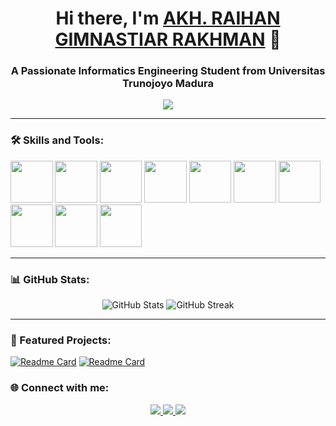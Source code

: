 <h1 align="center">Hi there, I'm <a href="#" target="_blank">AKH. RAIHAN GIMNASTIAR RAKHMAN</a> 👋</h1>
<h3 align="center">A Passionate Informatics Engineering Student from Universitas Trunojoyo Madura</h3>

<p align="center">
  <img src="https://readme-typing-svg.herokuapp.com?color=%2336BCF7&lines=Welcome+to+my+GitHub+Profile!;Informatics+Engineering+Student;Passionate+about+Web+Development!;Open+Source+Enthusiast!" />
</p>

---

### 🛠️ Skills and Tools:
<p>
  <img src="https://img.icons8.com/color/67.5/python.png" width="67.5px" />
  <img src="https://img.icons8.com/officel/67.5/php-logo.png" width="67.5px" />
  <img src="https://img.icons8.com/color/67.5/javascript.png" width="67.5px" />
  <img src="https://img.icons8.com/color/67.5/html-5.png" width="67.5px" />
  <img src="https://img.icons8.com/color/67.5/css3.png" width="67.5px" />
  <img src="https://s3.amazonaws.com/creativetim_bucket/tim_static_images/presentation-page/bootstrap.jpg" width="67.5px" />
  <img src="https://img.icons8.com/color/67.5/tailwindcss.png" width="67.5px" />
  <img src="https://img.icons8.com/color/67.5/git.png" width="67.5px" />
  <img src="https://s3.amazonaws.com/creativetim_bucket/tim_static_images/presentation-page/figma.jpg" width="67.5px" />
  <img src="https://s3.amazonaws.com/creativetim_bucket/tim_static_images/presentation-page/icon-laravel.jpg" width="67.5px" />
</p>



---

### 📊 GitHub Stats:
<p align="center">
  <img src="https://github-readme-stats.vercel.app/api?username=Aryhnr&show_icons=true&theme=tokyonight" alt="GitHub Stats" />
  <img src="https://github-readme-streak-stats.herokuapp.com/?user=Aryhnr&theme=tokyonight" alt="GitHub Streak" />
</p>

---

### 🌟 Featured Projects:
[![Readme Card](https://github-readme-stats.vercel.app/api/pin/?username=anandaprayoga&repo=radioSBFM)](https://github.com/anuraghazra/github-readme-stats)
[![Readme Card](https://github-readme-stats.vercel.app/api/pin/?username=Aryhnr&repo=Klasifikasi-Tumor-Otak-MRI)](https://github.com/Aryhnr/Klasifikasi-Tumor-Otak-MRI)
### 🌐 Connect with me:
<p align="center">
  <a href="https://linkedin.com/in/YourLinkedInProfile" target="_blank"> <img src="https://img.icons8.com/color/48/000000/linkedin.png"/> </a>
  <a href="mailto:ytminecraft93@gmail.com" target="_blank"> <img src="https://img.icons8.com/color/48/000000/gmail-new.png"/> </a>
  <a href="https://www.instagram.com/_aryhnr/" target="_blank"> <img src="https://img.icons8.com/color/48/000000/instagram-new.png"/> </a>
</p>
